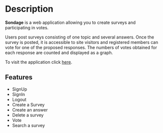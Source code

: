# Description

**Sondage** is a web application allowing you to create surveys and participating in votes.

Users post surveys consisting of one topic and several answers. Once the survey is posted, it is accessible to site visitors and registered members can vote for one of the proposed responses. The numbers of votes obtained for each response are counted and displayed as a graph.

To visit the application click <a href="https://discere.social/" target="_blank"> here</a>.

## Features
- SignUp 
- SignIn 
- Logout 
- Create a Survey 
- Create an answer
- Delete a survey
- Vote
- Search a survey
